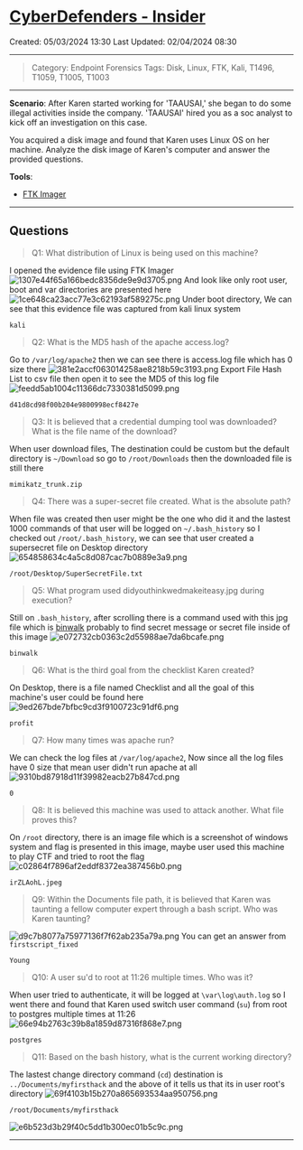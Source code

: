 # [CyberDefenders - Insider](https://cyberdefenders.org/blueteam-ctf-challenges/insider/) 
Created: 05/03/2024 13:30
Last Updated: 02/04/2024 08:30
* * *
>Category: Endpoint Forensics
>Tags: Disk, Linux, FTK, Kali, T1496, T1059, T1005, T1003
* * *
**Scenario**:
After Karen started working for 'TAAUSAI,' she began to do some illegal activities inside the company. 'TAAUSAI' hired you as a soc analyst to kick off an investigation on this case.

You acquired a disk image and found that Karen uses Linux OS on her machine. Analyze the disk image of Karen's computer and answer the provided questions.

**Tools**:
- [FTK Imager](https://accessdata.com/product-download/ftk-imager-version-4-5)
* * *
## Questions
> Q1: What distribution of Linux is being used on this machine?

I opened the evidence file using FTK Imager
![1307e44f65a166bedc8356de9e9d3705.png](../../_resources/1307e44f65a166bedc8356de9e9d3705-2.png)
And look like only root user, boot and var directories are presented here
![1ce648ca23acc77e3c62193af589275c.png](../../_resources/1ce648ca23acc77e3c62193af589275c-2.png)
Under boot directory, We can see that this evidence file was captured from kali linux system
```
kali
```

> Q2: What is the MD5 hash of the apache access.log?

Go to `/var/log/apache2` then we can see there is access.log file which has 0 size there
![381e2accf063014258ae8218b59c3193.png](../../_resources/381e2accf063014258ae8218b59c3193-2.png)
Export File Hash List to csv file then open it to see the MD5 of this log file
![feedd5ab1004c11366dc7330381d5099.png](../../_resources/feedd5ab1004c11366dc7330381d5099-2.png)
```
d41d8cd98f00b204e9800998ecf8427e
```

> Q3: It is believed that a credential dumping tool was downloaded? What is the file name of the download?

When user download files, The destination could be custom but the default directory is `~/Download` so go to `/root/Downloads` then the downloaded file is still there
```
mimikatz_trunk.zip
```

> Q4: There was a super-secret file created. What is the absolute path?

When file was created then user might be the one who did it and the lastest 1000 commands of that user will be logged on `~/.bash_history` so I checked out `/root/.bash_history`, we can see that user created a supersecret file on Desktop directory
![654858634c4a5c8d087cac7b0889e3a9.png](../../_resources/654858634c4a5c8d087cac7b0889e3a9-2.png)
```
/root/Desktop/SuperSecretFile.txt
```

> Q5: What program used didyouthinkwedmakeiteasy.jpg during execution?

Still on `.bash_history`, after scrolling there is a command used with this jpg file which is [binwalk](https://github.com/ReFirmLabs/binwalk) probably to find secret message or secret file inside of this image
![e072732cb0363c2d55988ae7da6bcafe.png](../../_resources/e072732cb0363c2d55988ae7da6bcafe-2.png)
```
binwalk
```

> Q6: What is the third goal from the checklist Karen created?

On Desktop, there is a file named Checklist and all the goal of this machine's user could be found here
![9ed267bde7bfbc9cd3f9100723c91df6.png](../../_resources/9ed267bde7bfbc9cd3f9100723c91df6-2.png)
```
profit
```

> Q7: How many times was apache run?

We can check the log files at `/var/log/apache2`, Now since all the log files have 0 size that mean user didn't run apache at all
![9310bd87918d11f39982eacb27b847cd.png](../../_resources/9310bd87918d11f39982eacb27b847cd-2.png)
```
0
```

> Q8: It is believed this machine was used to attack another. What file proves this?

On `/root` directory, there is an image file which is a screenshot of windows system and flag is presented in this image, maybe user used this machine to play CTF and tried to root the flag 
![c02864f7896af2eddf8372ea387456b0.png](../../_resources/c02864f7896af2eddf8372ea387456b0-2.png)

```
irZLAohL.jpeg
```

> Q9: Within the Documents file path, it is believed that Karen was taunting a fellow computer expert through a bash script. Who was Karen taunting?

![d9c7b8077a75977136f7f62ab235a79a.png](../../_resources/d9c7b8077a75977136f7f62ab235a79a-2.png)
You can get an answer from `firstscript_fixed`  
```
Young
```

> Q10: A user su'd to root at 11:26 multiple times. Who was it?

When user tried to authenticate, it will be logged at `\var\log\auth.log` so I went there and found that Karen used switch user command (`su`) from root to postgres multiple times at 11:26
![66e94b2763c39b8a1859d87316f868e7.png](../../_resources/66e94b2763c39b8a1859d87316f868e7-2.png)

```
postgres
```

> Q11: Based on the bash history, what is the current working directory?

The lastest change directory command (`cd`) destination is `../Documents/myfirsthack` and the above of it tells us that its in user root's directory
![69f4103b15b270a865693534aa950756.png](../../_resources/69f4103b15b270a865693534aa950756-2.png)
```
/root/Documents/myfirsthack
```

![e6b523d3b29f40c5dd1b300ec01b5c9c.png](../../_resources/e6b523d3b29f40c5dd1b300ec01b5c9c-1.png)
* * *